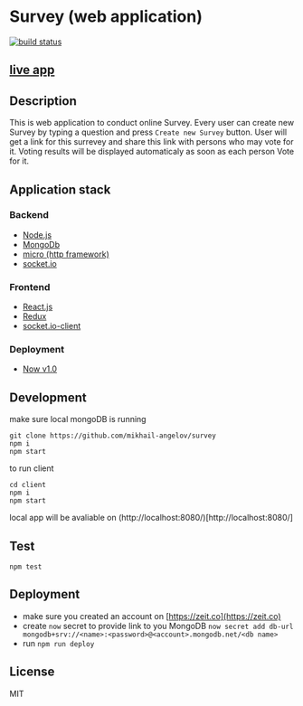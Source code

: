# Survey (web application)
[![build status](https://travis-ci.org/mikhail-angelov/survey.svg?branch=master)](https://travis-ci.org/mikhail-angelov/survey)

## [live app](https://survey-fpzpztflxb.now.sh)

## Description
This is web application to conduct online Survey. Every user can create new Survey by typing a question and press `Create new Survey` button. User will get a link for this surrevey and share this link with persons who may vote for it. Voting results will be displayed automaticaly as soon as each person Vote for it.

## Application stack

### Backend
- [Node.js](https://nodejs.org/en/)
- [MongoDb](https://www.mongodb.com)
- [micro (http framework)](https://github.com/zeit/micro)
- [socket.io](https://socket.io)

### Frontend
- [React.js](https://reactjs.org)
- [Redux](https://redux.js.org)
- [socket.io-client](https://github.com/socketio/socket.io-client)

### Deployment
- [Now v1.0](https://zeit.co)

## Development
make sure local mongoDB is running
```
git clone https://github.com/mikhail-angelov/survey
npm i
npm start
```
to run client
```
cd client
npm i
npm start
```
local app will be avaliable on (http://localhost:8080/)[http://localhost:8080/]

## Test
```
npm test
```

## Deployment
- make sure you created an account on [https://zeit.co](https://zeit.co)
- create `now` secret to provide link to you MongoDB
`now secret add db-url mongodb+srv://<name>:<password>@<account>.mongodb.net/<db name>`
- run `npm run deploy`

## License
MIT
